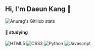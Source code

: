 
<!--
**winterkang/winterkang** is a ✨ _special_ ✨ repository because its `README.md` (this file) appears on your GitHub profile.

Here are some ideas to get you started:

- 🔭 I’m currently working on ...
- 🌱 I’m currently learning ...
- 👯 I’m looking to collaborate on ...
- 🤔 I’m looking for help with ...
- 💬 Ask me about ...
- 📫 How to reach me: ...
- 😄 Pronouns: ...
- ⚡ Fun fact: ...
-->
##  Hi, I'm Daeun Kang 👋

<!-- [![Solved.ac
프로필](http://mazassumnida.wtf/api/v2/generate_badge?boj=winter17)](https://solved.ac/winter17)-->

![Anurag's GitHub stats](https://github-readme-stats.vercel.app/api?username=winterkang&show_icons=true&theme=transparent) 


#### 🍒 studying
![HTML5](https://img.shields.io/badge/html5-%23E34F26.svg?style=for-the-badge&logo=html5&logoColor=white) ![CSS3](https://img.shields.io/badge/css3-%231572B6.svg?style=for-the-badge&logo=css3&logoColor=white) ![Python](https://img.shields.io/badge/python-3670A0?style=for-the-badge&logo=python&logoColor=ffdd54) ![Javascript](https://img.shields.io/badge/Javascript-F7DF1E?style=for-the-badge&logo=Javascript&logoColor=white)

